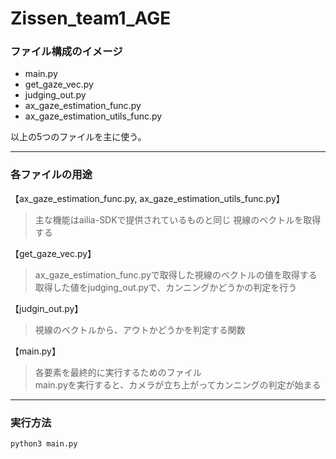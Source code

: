 # Zissen_team1_AGE

### ファイル構成のイメージ
- main.py
- get_gaze_vec.py
- judging_out.py
- ax_gaze_estimation_func.py  
- ax_gaze_estimation_utils_func.py

以上の5つのファイルを主に使う。

---

### 各ファイルの用途
【ax_gaze_estimation_func.py, ax_gaze_estimation_utils_func.py】  
> 主な機能はailia-SDKで提供されているものと同じ
> 視線のベクトルを取得する  

【get_gaze_vec.py】  
> ax_gaze_estimation_func.pyで取得した視線のベクトルの値を取得する  
> 取得した値をjudging_out.pyで、カンニングかどうかの判定を行う  

【judgin_out.py】
> 視線のベクトルから、アウトかどうかを判定する関数

【main.py】  
> 各要素を最終的に実行するためのファイル  
> main.pyを実行すると、カメラが立ち上がってカンニングの判定が始まる  

---

### 実行方法
```
python3 main.py
```